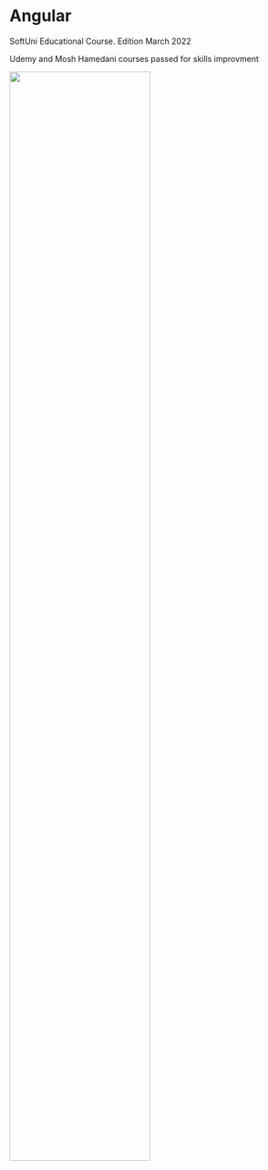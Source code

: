 # Angular
<p>SoftUni Educational Course. Edition March 2022</p>
<p>Udemy and Mosh Hamedani courses passed for skills improvment</p> 
<img src= "https://softuni.bg/Files/Courses/13.10%20angular%20website.png" width="70%;">
